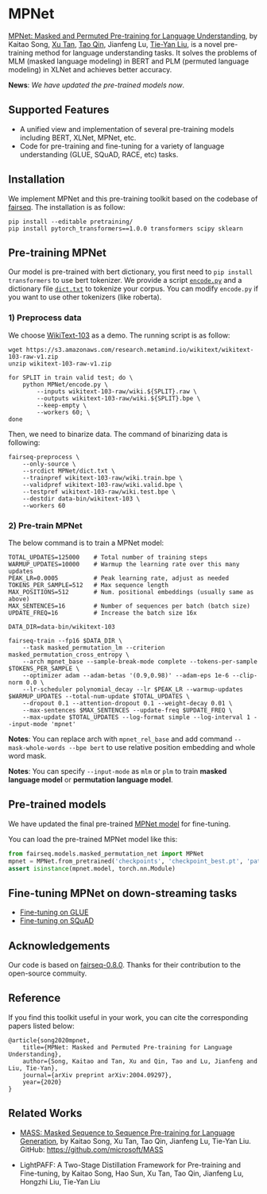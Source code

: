 # MPNet

[MPNet: Masked and Permuted Pre-training for Language Understanding](https://arxiv.org/pdf/2004.09297.pdf), by Kaitao Song, [Xu Tan](https://www.microsoft.com/en-us/research/people/xuta/), [Tao Qin](https://www.microsoft.com/en-us/research/people/taoqin/), Jianfeng Lu, [Tie-Yan Liu](https://www.microsoft.com/en-us/research/people/tyliu/), is a novel pre-training method for language understanding tasks. It solves the problems of MLM (masked language modeling) in BERT and PLM (permuted language modeling) in XLNet and achieves better accuracy. 

**News**: *We have updated the pre-trained models now*.

## Supported Features
* A unified view and implementation of several pre-training models including BERT, XLNet, MPNet, etc.
* Code for pre-training and fine-tuning for a variety of language understanding (GLUE, SQuAD, RACE, etc) tasks.


## Installation

We implement MPNet and this pre-training toolkit based on the codebase of [fairseq](https://github.com/pytorch/fairseq). The installation is as follow:

```
pip install --editable pretraining/
pip install pytorch_transformers==1.0.0 transformers scipy sklearn
```


## Pre-training MPNet
Our model is pre-trained with bert dictionary, you first need to `pip install transformers` to use bert tokenizer. We provide a script [`encode.py`](MPNet/encode.py) and a dictionary file [`dict.txt`](MPNet/dict.txt) to tokenize your corpus. You can modify `encode.py` if you want to use other tokenizers (like roberta).

### 1) Preprocess data 
We choose [WikiText-103](https://s3.amazonaws.com/research.metamind.io/wikitext/wikitext-103-raw-v1.zip) as a demo. The running script is as follow:

```
wget https://s3.amazonaws.com/research.metamind.io/wikitext/wikitext-103-raw-v1.zip
unzip wikitext-103-raw-v1.zip

for SPLIT in train valid test; do \
    python MPNet/encode.py \
        --inputs wikitext-103-raw/wiki.${SPLIT}.raw \
        --outputs wikitext-103-raw/wiki.${SPLIT}.bpe \
        --keep-empty \
        --workers 60; \
done
```

Then, we need to binarize data. The command of binarizing data is following:
```
fairseq-preprocess \
    --only-source \
    --srcdict MPNet/dict.txt \
    --trainpref wikitext-103-raw/wiki.train.bpe \
    --validpref wikitext-103-raw/wiki.valid.bpe \
    --testpref wikitext-103-raw/wiki.test.bpe \
    --destdir data-bin/wikitext-103 \
    --workers 60
```

### 2) Pre-train MPNet
The below command is to train a MPNet model:
```
TOTAL_UPDATES=125000    # Total number of training steps
WARMUP_UPDATES=10000    # Warmup the learning rate over this many updates
PEAK_LR=0.0005          # Peak learning rate, adjust as needed
TOKENS_PER_SAMPLE=512   # Max sequence length
MAX_POSITIONS=512       # Num. positional embeddings (usually same as above)
MAX_SENTENCES=16        # Number of sequences per batch (batch size)
UPDATE_FREQ=16          # Increase the batch size 16x

DATA_DIR=data-bin/wikitext-103

fairseq-train --fp16 $DATA_DIR \
    --task masked_permutation_lm --criterion masked_permutation_cross_entropy \
    --arch mpnet_base --sample-break-mode complete --tokens-per-sample $TOKENS_PER_SAMPLE \
    --optimizer adam --adam-betas '(0.9,0.98)' --adam-eps 1e-6 --clip-norm 0.0 \
    --lr-scheduler polynomial_decay --lr $PEAK_LR --warmup-updates $WARMUP_UPDATES --total-num-update $TOTAL_UPDATES \
    --dropout 0.1 --attention-dropout 0.1 --weight-decay 0.01 \
    --max-sentences $MAX_SENTENCES --update-freq $UPDATE_FREQ \
    --max-update $TOTAL_UPDATES --log-format simple --log-interval 1 --input-mode 'mpnet'
```
**Notes**: You can replace arch with `mpnet_rel_base` and add command `--mask-whole-words --bpe bert` to use relative position embedding and whole word mask. 

**Notes**: You can specify `--input-mode` as `mlm` or `plm` to train **masked language model** or **permutation language model**.


## Pre-trained models
We have updated the final pre-trained [MPNet model](https://modelrelease.blob.core.windows.net/pre-training/MPNet/mpnet.base.tar.gz) for fine-tuning.

You can load the pre-trained MPNet model like this: 
```python
from fairseq.models.masked_permutation_net import MPNet
mpnet = MPNet.from_pretrained('checkpoints', 'checkpoint_best.pt', 'path/to/data', bpe='bert')
assert isinstance(mpnet.model, torch.nn.Module)
```


## Fine-tuning MPNet on down-streaming tasks

- [Fine-tuning on GLUE](MPNet/README.glue.md)
- [Fine-tuning on SQuAD](MPNet/README.squad.md)


## Acknowledgements
Our code is based on [fairseq-0.8.0](https://github.com/pytorch/fairseq). Thanks for their contribution to the open-source commuity.


## Reference
If you find this toolkit useful in your work, you can cite the corresponding papers listed below:

    @article{song2020mpnet,
        title={MPNet: Masked and Permuted Pre-training for Language Understanding},
        author={Song, Kaitao and Tan, Xu and Qin, Tao and Lu, Jianfeng and Liu, Tie-Yan},
        journal={arXiv preprint arXiv:2004.09297},
        year={2020}
    }

## Related Works
* [MASS: Masked Sequence to Sequence Pre-training for Language Generation](https://arxiv.org/pdf/1905.02450.pdf), by Kaitao Song, Xu Tan, Tao Qin, Jianfeng Lu, Tie-Yan Liu. GitHub: https://github.com/microsoft/MASS


* LightPAFF: A Two-Stage Distillation Framework for Pre-training and Fine-tuning, by Kaitao Song, Hao Sun, Xu Tan, Tao Qin, Jianfeng Lu, Hongzhi Liu, Tie-Yan Liu
